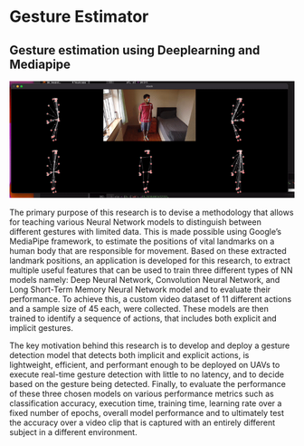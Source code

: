 # Gesture Estimator



## Gesture estimation using Deeplearning and Mediapipe


![alt text](https://github.com/calvinwynne/gesture-estimator/blob/main/videos/video.gif?raw=true)

  The primary purpose of this research is to devise a methodology that allows for teaching various Neural Network models to distinguish between different gestures with limited data. This is made possible using Google’s MediaPipe framework, to estimate the positions of vital landmarks on a human body that are responsible for movement. Based on these extracted landmark positions, an application is developed for this research, to extract multiple useful features that can be used to train three different types of NN models namely: Deep Neural Network, Convolution Neural Network, and Long Short-Term Memory Neural Network model and to evaluate their performance. To achieve this, a custom video dataset of 11 different actions and a sample size of 45 each, were collected. These models are then trained to identify a sequence of actions, that includes both explicit and implicit gestures. 

  The key motivation behind this research is to develop and deploy a gesture detection model that detects both implicit and explicit actions, is lightweight, efficient, and performant enough to be deployed on UAVs to execute real-time gesture detection with little to no latency, and to decide based on the gesture being detected. Finally, to evaluate the performance of these three chosen models on various performance metrics such as classification accuracy, execution time, training time, learning rate over a fixed number of epochs, overall model performance and to ultimately test the accuracy over a video clip that is captured with an entirely different subject in a different environment.

